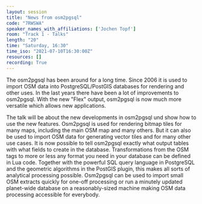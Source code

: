```yaml
---
layout: session
title: "News from osm2pgsql"
code: "7RWSWA"
speaker_names_with_affiliations: ['Jochen Topf']
room: "Track 1 - Talks"
length: "20"
time: "Saturday, 16:30"
time_iso: "2021-07-10T16:30:00Z"
resources: []
recording: True
---
```

The osm2pgsql has been around for a long time. Since 2006 it is used to import OSM data into PostgreSQL/PostGIS databases for rendering and other uses. In the last years there have been a lot of improvements to osm2pgsql. With the new &#34;Flex&#34; output, osm2pgsql is now much more versatile which allows new applications.

The talk will be about the new developments in osm2pgsql und show how to use the new features. Osm2pgsql is used for rendering bitmap tiles for many maps, including the main OSM map and many others. But it can also be used to import OSM data for generating vector tiles and for many other use cases. It is now possible to tell osm2pgsql exactly what output tables with what fields to create in the database. Transformations from the OSM tags to more or less any format you need in your database can be defined in Lua code. Together with the powerful SQL query language in PostgreSQL and the geometric algorithms in the PostGIS plugin, this makes all sorts of analytical processing possible. Osm2pgsql can be used to import small OSM extracts quickly for one-off processing or run a minutely updated planet-wide database on a reasonably-sized machine making OSM data processing accessible for everybody.
